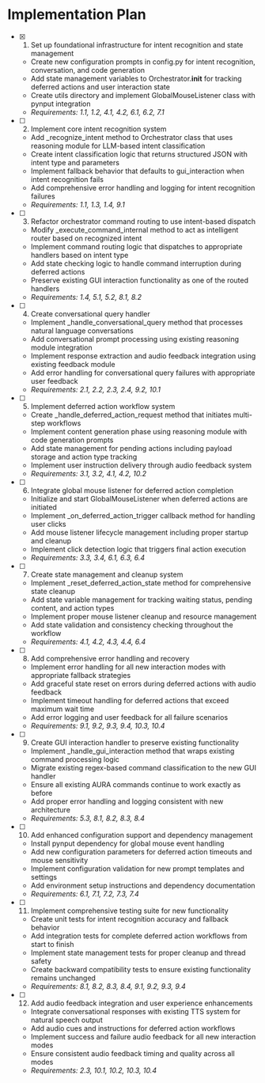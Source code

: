 # Implementation Plan

- [x] 1. Set up foundational infrastructure for intent recognition and state management

  - Create new configuration prompts in config.py for intent recognition, conversation, and code generation
  - Add state management variables to Orchestrator.**init** for tracking deferred actions and user interaction state
  - Create utils directory and implement GlobalMouseListener class with pynput integration
  - _Requirements: 1.1, 1.2, 4.1, 4.2, 6.1, 6.2, 7.1_

- [ ] 2. Implement core intent recognition system

  - Add \_recognize_intent method to Orchestrator class that uses reasoning module for LLM-based intent classification
  - Create intent classification logic that returns structured JSON with intent type and parameters
  - Implement fallback behavior that defaults to gui_interaction when intent recognition fails
  - Add comprehensive error handling and logging for intent recognition failures
  - _Requirements: 1.1, 1.3, 1.4, 9.1_

- [ ] 3. Refactor orchestrator command routing to use intent-based dispatch

  - Modify \_execute_command_internal method to act as intelligent router based on recognized intent
  - Implement command routing logic that dispatches to appropriate handlers based on intent type
  - Add state checking logic to handle command interruption during deferred actions
  - Preserve existing GUI interaction functionality as one of the routed handlers
  - _Requirements: 1.4, 5.1, 5.2, 8.1, 8.2_

- [ ] 4. Create conversational query handler

  - Implement \_handle_conversational_query method that processes natural language conversations
  - Add conversational prompt processing using existing reasoning module integration
  - Implement response extraction and audio feedback integration using existing feedback module
  - Add error handling for conversational query failures with appropriate user feedback
  - _Requirements: 2.1, 2.2, 2.3, 2.4, 9.2, 10.1_

- [ ] 5. Implement deferred action workflow system

  - Create \_handle_deferred_action_request method that initiates multi-step workflows
  - Implement content generation phase using reasoning module with code generation prompts
  - Add state management for pending actions including payload storage and action type tracking
  - Implement user instruction delivery through audio feedback system
  - _Requirements: 3.1, 3.2, 4.1, 4.2, 10.2_

- [ ] 6. Integrate global mouse listener for deferred action completion

  - Initialize and start GlobalMouseListener when deferred actions are initiated
  - Implement \_on_deferred_action_trigger callback method for handling user clicks
  - Add mouse listener lifecycle management including proper startup and cleanup
  - Implement click detection logic that triggers final action execution
  - _Requirements: 3.3, 3.4, 6.1, 6.3, 6.4_

- [ ] 7. Create state management and cleanup system

  - Implement \_reset_deferred_action_state method for comprehensive state cleanup
  - Add state variable management for tracking waiting status, pending content, and action types
  - Implement proper mouse listener cleanup and resource management
  - Add state validation and consistency checking throughout the workflow
  - _Requirements: 4.1, 4.2, 4.3, 4.4, 6.4_

- [ ] 8. Add comprehensive error handling and recovery

  - Implement error handling for all new interaction modes with appropriate fallback strategies
  - Add graceful state reset on errors during deferred actions with audio feedback
  - Implement timeout handling for deferred actions that exceed maximum wait time
  - Add error logging and user feedback for all failure scenarios
  - _Requirements: 9.1, 9.2, 9.3, 9.4, 10.3, 10.4_

- [ ] 9. Create GUI interaction handler to preserve existing functionality

  - Implement \_handle_gui_interaction method that wraps existing command processing logic
  - Migrate existing regex-based command classification to the new GUI handler
  - Ensure all existing AURA commands continue to work exactly as before
  - Add proper error handling and logging consistent with new architecture
  - _Requirements: 5.3, 8.1, 8.2, 8.3, 8.4_

- [ ] 10. Add enhanced configuration support and dependency management

  - Install pynput dependency for global mouse event handling
  - Add new configuration parameters for deferred action timeouts and mouse sensitivity
  - Implement configuration validation for new prompt templates and settings
  - Add environment setup instructions and dependency documentation
  - _Requirements: 6.1, 7.1, 7.2, 7.3, 7.4_

- [ ] 11. Implement comprehensive testing suite for new functionality

  - Create unit tests for intent recognition accuracy and fallback behavior
  - Add integration tests for complete deferred action workflows from start to finish
  - Implement state management tests for proper cleanup and thread safety
  - Create backward compatibility tests to ensure existing functionality remains unchanged
  - _Requirements: 8.1, 8.2, 8.3, 8.4, 9.1, 9.2, 9.3, 9.4_

- [ ] 12. Add audio feedback integration and user experience enhancements
  - Integrate conversational responses with existing TTS system for natural speech output
  - Add audio cues and instructions for deferred action workflows
  - Implement success and failure audio feedback for all new interaction modes
  - Ensure consistent audio feedback timing and quality across all modes
  - _Requirements: 2.3, 10.1, 10.2, 10.3, 10.4_
